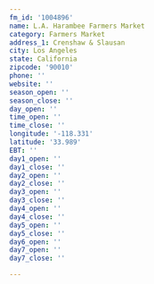 ```yaml
---
fm_id: '1004896'
name: L.A. Harambee Farmers Market
category: Farmers Market
address_1: Crenshaw & Slausan
city: Los Angeles
state: California
zipcode: '90010'
phone: ''
website: ''
season_open: ''
season_close: ''
day_open: ''
time_open: ''
time_close: ''
longitude: '-118.331'
latitude: '33.989'
EBT: ''
day1_open: ''
day1_close: ''
day2_open: ''
day2_close: ''
day3_open: ''
day3_close: ''
day4_open: ''
day4_close: ''
day5_open: ''
day5_close: ''
day6_open: ''
day7_open: ''
day7_close: ''

---
```

